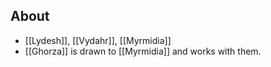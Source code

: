 ## About
- [[Lydesh]], [[Vydahr]], [[Myrmidia]]
- [[Ghorza]] is drawn to [[Myrmidia]] and works with them.